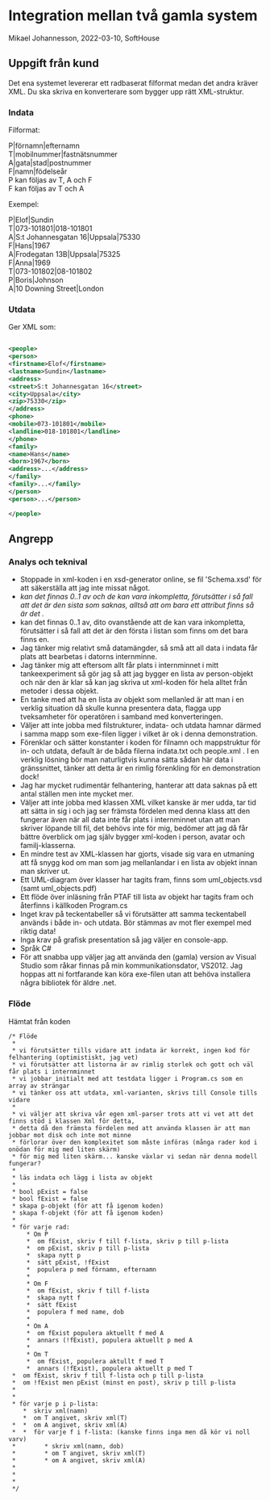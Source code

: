 # Integration mellan två gamla system
Mikael Johannesson, 2022-03-10, SoftHouse

## Uppgift från kund
  
Det ena systemet levererar ett radbaserat filformat medan det andra kräver XML. Du ska skriva en konverterare som bygger upp rätt XML-struktur.  

### Indata
Filformat:  
  
P|förnamn|efternamn  
T|mobilnummer|fastnätsnummer  
A|gata|stad|postnummer  
F|namn|födelseår  
P kan följas av T, A och F  
F kan följas av T och A  
  
Exempel:  

P|Elof|Sundin  
T|073-101801|018-101801  
A|S:t Johannesgatan 16|Uppsala|75330  
F|Hans|1967  
A|Frodegatan 13B|Uppsala|75325  
F|Anna|1969  
T|073-101802|08-101802  
P|Boris|Johnson  
A|10 Downing Street|London  

  
### Utdata
Ger XML som:  
  ```xml  

<people>  
<person>  
<firstname>Elof</firstname>  
<lastname>Sundin</lastname>  
<address>  
<street>S:t Johannesgatan 16</street>  
<city>Uppsala</city>  
<zip>75330</zip>  
</address>  
<phone>  
<mobile>073-101801</mobile>  
<landline>018-101801</landline>  
</phone>  
<family>  
<name>Hans</name>  
<born>1967</born>  
<address>...</address>  
</family>  
<family>...</family>  
</person>  
<person>...</person>  

</people>
```
## Angrepp
### Analys och teknival
- Stoppade in xml-koden i en xsd-generator online, se fil 'Schema.xsd' för att säkerställa att jag inte missat något.
- <address> kan det finnas 0..1 av och de kan vara inkompletta, förutsätter i så fall att det är den sista som saknas, alltså att om bara ett attribut finns så är det <street>.
- <phone> kan det finnas 0..1 av, dito ovanstående att de kan vara inkompletta, förutsätter i så fall att det är den första i listan som finns om det bara finns en.
- Jag tänker mig relativt små datamängder, så små att all data i indata får plats att bearbetas i datorns internminne.
- Jag tänker mig att eftersom allt får plats i internminnet i mitt tankeexperiment så gör jag så att jag bygger en lista av person-objekt och när den är klar så kan jag skriva ut xml-koden för hela alltet från metoder i dessa objekt. 
- En tanke med att ha en lista av objekt som mellanled är att man i en verklig situation då skulle kunna presentera data, flagga upp tveksamheter för operatören i samband med konverteringen. 
- Väljer att inte jobba med filstrukturer, indata- och utdata hamnar därmed i samma mapp som exe-filen ligger i vilket är ok i denna demonstration. 
- Förenklar och sätter konstanter i koden för filnamn och mappstruktur för in- och utdata, default är de båda filerna indata.txt och people.xml . I en verklig lösning bör man naturligtvis kunna sätta sådan här data i gränssnittet, tänker att detta är en rimlig förenkling för en demonstration dock!
- Jag har mycket rudimentär felhantering, hanterar att data saknas på ett antal ställen men inte mycket mer.
- Väljer att inte jobba med klassen XML vilket kanske är mer udda, tar tid att sätta in sig i och jag ser främsta fördelen med denna klass att den fungerar även när all data inte får plats i internminnet utan att man skriver löpande till fil, det behövs inte för mig, bedömer att jag då får bättre överblick om jag själv bygger xml-koden i person, avatar och familj-klasserna. 
- En mindre test av XML-klassen har gjorts, visade sig vara en utmaning att få snygg kod om man som jag mellanlandar i en lista av objekt innan man skriver ut.
- Ett UML-diagram över klasser har tagits fram, finns som uml_objects.vsd (samt uml_objects.pdf)
- Ett flöde över inläsning från PTAF till lista av objekt har tagits fram och återfinns i källkoden Program.cs
- Inget krav på teckentabeller så vi förutsätter att samma teckentabell används i både in- och utdata. Bör stämmas av mot fler exempel med riktig data!
- Inga krav på grafisk presentation så jag väljer en console-app. 
- Språk C#
- För att snabba upp väljer jag att använda den (gamla) version av Visual Studio som råkar finnas på min kommunikationsdator, VS2012. Jag hoppas att ni fortfarande kan köra exe-filen utan att behöva installera några bibliotek för äldre .net.

### Flöde
Hämtat från koden

    /* Flöde
     * 
     * vi förutsätter tills vidare att indata är korrekt, ingen kod för felhantering (optimistiskt, jag vet)
     * vi förutsätter att listorna är av rimlig storlek och gott och väl får plats i internminnet
     * vi jobbar initialt med att testdata ligger i Program.cs som en array av strängar
     * vi tänker oss att utdata, xml-varianten, skrivs till Console tills vidare
     * 
     * vi väljer att skriva vår egen xml-parser trots att vi vet att det finns stöd i klassen Xml för detta, 
     * detta då den främsta fördelen med att använda klassen är att man jobbar mot disk och inte mot minne 
     * förlorar över den komplexitet som måste införas (många rader kod i onödan för mig med liten skärm)
     * för mig med liten skärm... kanske växlar vi sedan när denna modell fungerar?
     * 
     * läs indata och lägg i lista av objekt
     * 
     * bool pExist = false
     * bool fExist = false
     * skapa p-objekt (för att få igenom koden)
     * skapa f-objekt (för att få igenom koden)
     * 
     * för varje rad:
         * Om P
         *  om fExist, skriv f till f-lista, skriv p till p-lista
         *  om pExist, skriv p till p-lista
         *  skapa nytt p
         *  sätt pExist, !fExist
         *  populera p med förnamn, efternamn
         * 
         * Om F
         *  om fExist, skriv f till f-lista
         *  skapa nytt f
         *  sätt fExist
         *  populera f med name, dob
         *  
         * Om A
         *  om fExist populera aktuellt f med A
         *  annars (!fExist), populera aktuellt p med A
         *  
         * Om T
         *  om fExist, populera aktullt f med T
         *  annars (!fExist), populera aktuellt p med T
     *  om fExist, skriv f till f-lista och p till p-lista
     *  om !fExist men pExist (minst en post), skriv p till p-lista
     *
     * 
     * för varje p i p-lista:
        *  skriv xml(namn)
        *  om T angivet, skriv xml(T)
     *  *  om A angivet, skriv xml(A)
     *  *  för varje f i f-lista: (kanske finns inga men då kör vi noll varv)
     *        * skriv xml(namn, dob)
     *        * om T angivet, skriv xml(T)
     *        * om A angivet, skriv xml(A)
     * 
     * 
     * 
     */